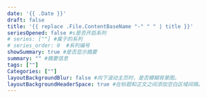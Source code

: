 ```yaml
---
date: '{{ .Date }}'
draft: false
title: '{{ replace .File.ContentBaseName "-" " " | title }}'
seriesOpened: false #s是否开启系列
# series: [""] #属于的系列 
# series_order: 0  #系列编号
showSummary: true #是否显示摘要
summary: "" #摘要信息
tags: [""]
Categories: [""]
layoutBackgroundBlur: false #向下滚动主页时，是否模糊背景图。
layoutBackgroundHeaderSpace: true #在标题和正文之间添加空白区域间隔。
---
```

